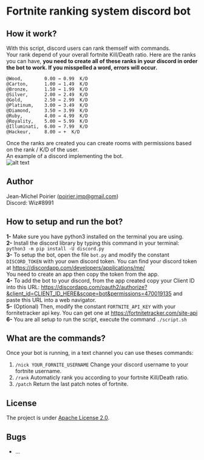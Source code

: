 # Fortnite ranking system discord bot

## How it work?

With this script, discord users can rank themself with commands.  
Your rank depend of your overall fortnite Kill/Death ratio.
Here are the ranks you can have, __you need to create all of these ranks in your discord in order the bot to work. If you misspelled a word, errors will occur.__
```
@Wood,        0.00 → 0.99  K/D  
@Carton,      1.00 → 1.49  K/D  
@Bronze,      1.50 → 1.99  K/D  
@Silver,      2.00 → 2.49  K/D  
@Gold,        2.50 → 2.99  K/D  
@Platinum,    3.00 → 3.49  K/D  
@Diamond,     3.50 → 3.99  K/D  
@Ruby,        4.00 → 4.99  K/D  
@Royality,    5.00 → 5.99  K/D  
@Illuminati,  6.00 → 7.99  K/D  
@Hackeur,     8.00 → +  K/D  
```

Once the ranks are created you can create rooms with permissions based on the rank / K/D of the user.  
An example of a discord implementing the bot.  
![alt text](discordEx.png "Discord example")


## Author

Jean-Michel Poirier (poirier.jmp@gmail.com)   
Discord: Wiz#8991

## How to setup and run the bot?
 
__1-__ Make sure you have python3 installed on the terminal you are using.  
__2-__ Install the discord library by typing this command in your terminal: ```python3 -m pip install -U discord.py```  
__3-__ To setup the bot, open the file ```bot.py``` and modify the constant ```DISCORD_TOKEN``` with your own discord token. You can find your discord token at https://discordapp.com/developers/applications/me/   
You need to create an app then copy the token from the app.  
__4-__ To add the bot to your discord, from the app created copy your Client ID into this URL: https://discordapp.com/oauth2/authorize?&client_id=CLIENT_ID_HERE&scope=bot&permissions=470019135 and paste this URL into a web navigator.  
__5-__ (Optional) Then, modify the constant ```FORTNITE_API_KEY``` with your fornitetracker api key. You can get one at https://fortnitetracker.com/site-api  
__6-__ You are all setup to run the script, execute the command ```./script.sh```  

## What are the commands?

Once your bot is running, in a text channel you can use theses commands:  

1) ```/nick YOUR_FORNITE_USERNAME``` Change your discord username to your fortnite username.  
2) ```/rank``` Automaticly rank you according to your fortnite Kill/Death ratio.   
3) ```/patch``` Return the last patch notes of fortnite.  

## License

The project is under [Apache License 2.0](https://www.apache.org/licenses/LICENSE-2.0).  

## Bugs
- ... 

